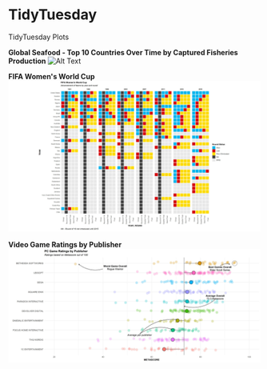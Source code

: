 # TidyTuesday
TidyTuesday Plots


**Global Seafood - Top 10 Countries Over Time by Captured Fisheries Production**
![Alt Text](https://github.com/tashapiro/TidyTuesday/blob/master/global-seafood.gif)


**FIFA Women's World Cup**
![Screenshot](fifa_women_world_cup.png)


**Video Game Ratings by Publisher**
![Screenshot](video_games.png)
